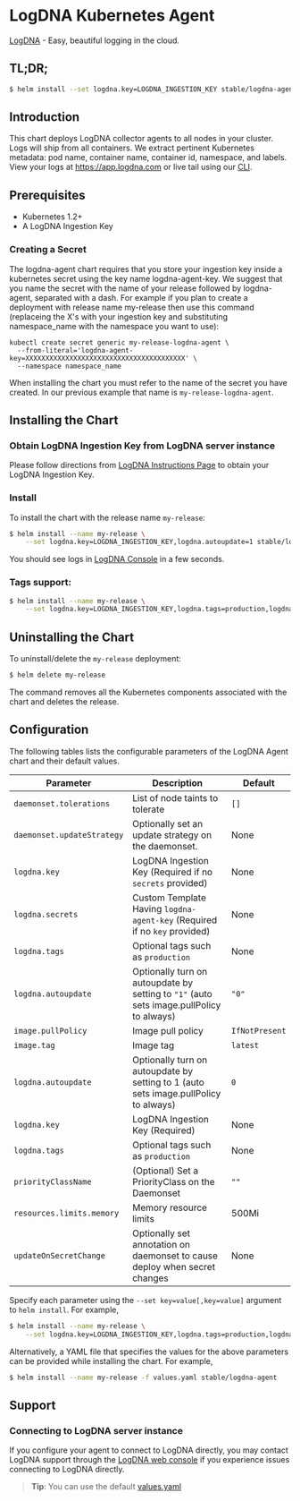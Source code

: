 # LogDNA Kubernetes Agent

[LogDNA](https://logdna.com) - Easy, beautiful logging in the cloud.

## TL;DR;

```bash
$ helm install --set logdna.key=LOGDNA_INGESTION_KEY stable/logdna-agent
```

## Introduction

This chart deploys LogDNA collector agents to all nodes in your cluster. Logs will ship from all containers. We extract pertinent Kubernetes metadata: pod name, container name, container id, namespace, and labels. View your logs at https://app.logdna.com or live tail using our [CLI](https://github.com/logdna/logdna-cli).

## Prerequisites

- Kubernetes 1.2+
- A LogDNA Ingestion Key

### Creating a Secret

The logdna-agent chart requires that you store your ingestion key inside a kubernetes secret using the key name logdna-agent-key. We suggest that you name the secret with the name of your release followed by logdna-agent, separated with a dash. For example if you plan to create a deployment with release name my-release then use this command (replaceing the X's with your ingestion key and substituting namespace_name with the namespace you want to use):

```
kubectl create secret generic my-release-logdna-agent \
  --from-literal='logdna-agent-key=XXXXXXXXXXXXXXXXXXXXXXXXXXXXXXXXXXXXXXXX' \
  --namespace namespace_name
```
When installing the chart you must refer to the name of the secret you have created. In our previous example that name is `my-release-logdna-agent`.

## Installing the Chart

### Obtain LogDNA Ingestion Key from LogDNA server instance
Please follow directions from [LogDNA Instructions Page](https://app.logdna.com/pages/add-source) to obtain your LogDNA Ingestion Key.

### Install
To install the chart with the release name `my-release`:

```bash
$ helm install --name my-release \
    --set logdna.key=LOGDNA_INGESTION_KEY,logdna.autoupdate=1 stable/logdna-agent
```

You should see logs in [LogDNA Console](https://app.logdna.com) in a few seconds.

### Tags support:
```bash
$ helm install --name my-release \
    --set logdna.key=LOGDNA_INGESTION_KEY,logdna.tags=production,logdna.autoupdate=1 stable/logdna-agent
```

## Uninstalling the Chart

To uninstall/delete the `my-release` deployment:

```bash
$ helm delete my-release
```

The command removes all the Kubernetes components associated with the chart and deletes the release.

## Configuration

The following tables lists the configurable parameters of the LogDNA Agent chart and their default values.

Parameter | Description | Default
--- | --- | ---
`daemonset.tolerations` | List of node taints to tolerate | `[]`
`daemonset.updateStrategy` | Optionally set an update strategy on the daemonset. | None
`logdna.key` | LogDNA Ingestion Key (Required if no `secrets` provided) | None
`logdna.secrets` | Custom Template Having `logdna-agent-key` (Required if no `key` provided) | None
`logdna.tags` | Optional tags such as `production` | None
`logdna.autoupdate` | Optionally turn on autoupdate by setting to `"1"` (auto sets image.pullPolicy to always) | `"0"`
`image.pullPolicy` | Image pull policy | `IfNotPresent`
`image.tag` | Image tag | `latest`
`logdna.autoupdate` | Optionally turn on autoupdate by setting to 1 (auto sets image.pullPolicy to always) | `0`
`logdna.key` | LogDNA Ingestion Key (Required) | None
`logdna.tags` | Optional tags such as `production` | None
`priorityClassName` | (Optional) Set a PriorityClass on the Daemonset | `""`
`resources.limits.memory` | Memory resource limits | 500Mi                                      |
`updateOnSecretChange` | Optionally set annotation on daemonset to cause deploy when secret changes | None

Specify each parameter using the `--set key=value[,key=value]` argument to `helm install`. For example,

```bash
$ helm install --name my-release \
    --set logdna.key=LOGDNA_INGESTION_KEY,logdna.tags=production,logdna.autoupdate=1 stable/logdna-agent
```

Alternatively, a YAML file that specifies the values for the above parameters can be provided while installing the chart. For example,

```bash
$ helm install --name my-release -f values.yaml stable/logdna-agent
```

## Support

### Connecting to LogDNA server instance
If you configure your agent to connect to LogDNA directly, you may contact LogDNA support through the [LogDNA web console](https://app.logdna.com/) if you experience issues connecting to LogDNA directly.

> **Tip**: You can use the default [values.yaml](values.yaml)
